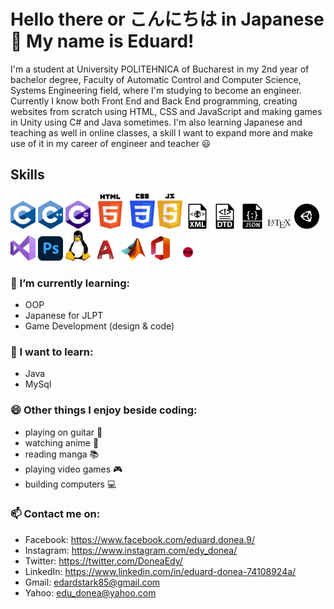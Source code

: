 # Hello there or こんにちは in Japanese 👋 My name is Eduard!

I'm a student at University POLITEHNICA of Bucharest in my 2nd year of bachelor degree, Faculty of Automatic Control and Computer Science, Systems Engineering field, where I'm studying to become an engineer. Currently I know both Front End and Back End programming, creating websites from scratch using HTML, CSS and JavaScript and making games in Unity using C# and Java sometimes. I'm also learning Japanese and teaching as well in online classes, a skill I want to expand more and make use of it in my career of engineer and teacher :smiley:

## Skills

<p align="left">

  <img src="https://raw.githubusercontent.com/EdisonSenpai/EdisonSenpai/main/assets/c.svg" height="auto" width="40">
  <img src="https://raw.githubusercontent.com/EdisonSenpai/EdisonSenpai/main/assets/c%2B%2B.svg" height="auto" width="40">
  <img src="https://raw.githubusercontent.com/EdisonSenpai/EdisonSenpai/main/assets/c%23.svg" height="auto" width="40">
  <img src="https://raw.githubusercontent.com/EdisonSenpai/EdisonSenpai/main/assets/html5.svg" height="auto" width="55">
  <img src="https://raw.githubusercontent.com/EdisonSenpai/EdisonSenpai/main/assets/css3.svg" height="auto" width="40">
  <img src="https://raw.githubusercontent.com/EdisonSenpai/EdisonSenpai/main/assets/js.svg" height="auto" width="40">
  <img src="https://raw.githubusercontent.com/EdisonSenpai/EdisonSenpai/main/assets/xml.svg" height="auto" width="40">
  <img src="https://raw.githubusercontent.com/EdisonSenpai/EdisonSenpai/main/assets/dtd.svg" height="auto" width="40">
  <img src="https://raw.githubusercontent.com/EdisonSenpai/EdisonSenpai/main/assets/json.svg" height="auto" width="40">
  <img src="https://raw.githubusercontent.com/EdisonSenpai/EdisonSenpai/main/assets/latex.svg" height="auto" width="40">
  <img src="https://raw.githubusercontent.com/EdisonSenpai/EdisonSenpai/main/assets/unity.svg" height="auto" width="40">
  <img src="https://raw.githubusercontent.com/EdisonSenpai/EdisonSenpai/main/assets/visual_studio.svg" height="auto" width="40">
  <img src="https://raw.githubusercontent.com/EdisonSenpai/EdisonSenpai/main/assets/photoshop.svg" height="auto" width="40">
  <img src="https://raw.githubusercontent.com/EdisonSenpai/EdisonSenpai/main/assets/linux.svg" height="auto" width="40">
  <img src="https://raw.githubusercontent.com/EdisonSenpai/EdisonSenpai/main/assets/autocad.svg" height="auto" width="40">
  <img src="https://raw.githubusercontent.com/EdisonSenpai/EdisonSenpai/main/assets/matlab.png" height="auto" width="40">
  <img src="https://raw.githubusercontent.com/EdisonSenpai/EdisonSenpai/main/assets/office.svg" height="auto" width="40">
  <img src="https://raw.githubusercontent.com/EdisonSenpai/EdisonSenpai/main/assets/japanese_language.svg" height="auto" width="40">

</p>

### 🌱 I’m currently learning:

- OOP
- Japanese for JLPT
- Game Development (design & code)

### 🔭 I want to learn:

- Java
- MySql 

### 😄 Other things I enjoy beside coding:

- playing on guitar :guitar:
- watching anime :movie_camera:
- reading manga :books:
- playing video games :video_game:
- building computers :computer:

### 📫 Contact me on:

- Facebook: https://www.facebook.com/eduard.donea.9/
- Instagram: https://www.instagram.com/edy_donea/
- Twitter: https://twitter.com/DoneaEdy/
- LinkedIn: https://www.linkedin.com/in/eduard-donea-74108924a/
- Gmail: edardstark85@gmail.com
- Yahoo: edu_donea@yahoo.com
